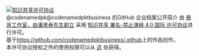 <a rel="license" href="http://creativecommons.org/licenses/by-nd/4.0/"><img alt="知识共享许可协议" style="border-width:0" src="https://i.creativecommons.org/l/by-nd/4.0/88x31.png" /></a><br /><span xmlns:dct="http://purl.org/dc/terms/" property="dct:title">@codenamedpk@codenamedpktbusiness 的GitHub 企业档案公开简介</span> 由 <a xmlns:cc="http://creativecommons.org/ns#" href="https://github.com/codenamedpktbusiness" property="cc:attributionName" rel="cc:attributionURL">泰哥工作室，由潘景泰先生創立</a> 采用 <a rel="license" href="http://creativecommons.org/licenses/by-nd/4.0/">知识共享 署名-禁止演绎 4.0 国际 许可协议</a>进行许可。<br />基于<a xmlns:dct="http://purl.org/dc/terms/" href="https://github.com/codenamedpktbusiness/.github" rel="dct:source">https://github.com/codenamedpktbusiness/.github</a>上的作品创作。<br />本许可协议授权之外的使用权限可以从 <a xmlns:cc="http://creativecommons.org/ns#" href="https://creativecommons.org/licenses/by-nd/4.0/legalcode.zh-Hans" rel="cc:morePermissions">这</a> 处获得。
